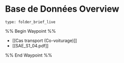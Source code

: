 # Base de Données Overview
 
```ccard
type: folder_brief_live
```
 
%% Begin Waypoint %%
- [[Cas transport (Co-voiturage)]]
- [[SAE_S1_04.pdf]]

%% End Waypoint %%